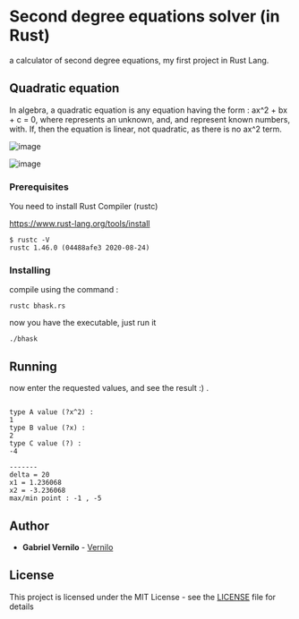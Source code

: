
# Second degree equations solver (in Rust)

a calculator of second degree equations, my first project in Rust Lang.

## Quadratic equation

In algebra, a quadratic equation is any equation having the form : ax^2 + bx + c = 0, where represents an unknown, and, and represent known numbers, with. If, then the equation is linear, not quadratic, as there is no ax^2 term.

![image](https://user-images.githubusercontent.com/53917092/93008587-cb93c480-f54c-11ea-9320-95f7c31a219c.png)


![image](https://user-images.githubusercontent.com/53917092/93008581-bfa80280-f54c-11ea-9b03-fd699d48f739.png)

### Prerequisites

You need to install Rust Compiler (rustc)

https://www.rust-lang.org/tools/install



```
$ rustc -V
rustc 1.46.0 (04488afe3 2020-08-24)
```

### Installing

compile using the command :

```
rustc bhask.rs
```

now you have the executable, just run it

```
./bhask
```

## Running

now enter the requested values, and see the result :) .

```

type A value (?x^2) :
1
type B value (?x) :
2
type C value (?) :
-4

-------
delta = 20
x1 = 1.236068
x2 = -3.236068
max/min point : -1 , -5

```


## Author

* **Gabriel Vernilo** - [Vernilo](https://github.com/gabriel-vernilo)

## License

This project is licensed under the MIT License - see the [LICENSE](LICENSE) file for details
